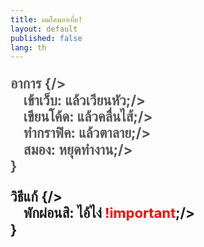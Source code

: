 ```yaml
---
title: ผมโดนยาเบื่อ!
layout: default
published: false
lang: th
---
```


<p style="font-size:22px;line-height:1.2em;font-weight:bold; color:#555;">
อาการ {/&gt;<br>
&nbsp;&nbsp;&nbsp;&nbsp;เข้าเว็บ: แล้วเวียนหัว;/&gt;<br>
&nbsp;&nbsp;&nbsp;&nbsp;เขียนโค้ด: แล้วคลื่นไส้;/&gt;<br>
&nbsp;&nbsp;&nbsp;&nbsp;ทำกราฟิค: แล้วตาลาย;/&gt;<br>
&nbsp;&nbsp;&nbsp;&nbsp;สมอง: หยุดทำงาน;/&gt;<br>
}
</p>
<p style="font-size:22px;line-height:1.2em;font-weight:bold;">
วิธีแก้ {/&gt;<br>
&nbsp;&nbsp;&nbsp;&nbsp;พักผ่อนสิ: ไอ้ไง่ <span style="color:red;">!important</span>;/&gt;<br>
}
</p>

